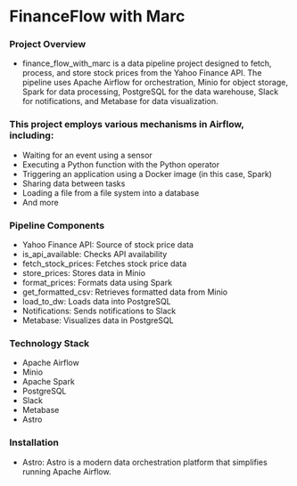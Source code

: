 # FinanceFlow with Marc

### Project Overview

- finance_flow_with_marc is a data pipeline project designed to fetch, process, and store stock prices from the Yahoo Finance API. The pipeline uses Apache Airflow for orchestration, Minio for object storage, Spark for data processing, PostgreSQL for the data warehouse, Slack for notifications, and Metabase for data visualization.

### This project employs various mechanisms in Airflow, including:

- Waiting for an event using a sensor
- Executing a Python function with the Python operator
- Triggering an application using a Docker image (in this case, Spark)
- Sharing data between tasks
- Loading a file from a file system into a database
- And more

### Pipeline Components

- Yahoo Finance API: Source of stock price data
- is_api_available: Checks API availability
- fetch_stock_prices: Fetches stock price data
- store_prices: Stores data in Minio
- format_prices: Formats data using Spark
- get_formatted_csv: Retrieves formatted data from Minio
- load_to_dw: Loads data into PostgreSQL
- Notifications: Sends notifications to Slack
- Metabase: Visualizes data in PostgreSQL

### Technology Stack

- Apache Airflow
- Minio
- Apache Spark
- PostgreSQL
- Slack
- Metabase
- Astro

### Installation
- Astro: 
    Astro is a modern data orchestration platform that simplifies running Apache Airflow.


